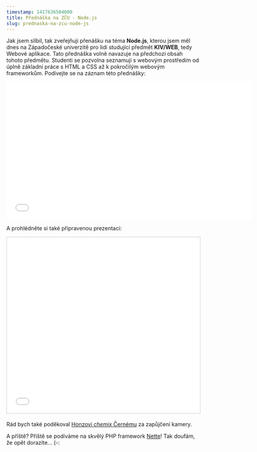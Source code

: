 ```yaml
---
timestamp: 1417636504000
title: Přednáška na ZČU - Node.js
slug: prednaska-na-zcu-node-js
---
```

Jak jsem slíbil, tak zveřejňuji přenášku na téma **Node.js**, kterou jsem měl dnes na Západočeské univerzitě pro lidi studující předmět **KIV/WEB**, tedy Webové aplikace. Tato přednáška volně navazuje na předchozí obsah tohoto předmětu. Studenti se pozvolna seznamují s webovým prostředím od úplně základní práce s HTML a CSS až k pokročilým webovým frameworkům. Podívejte se na záznam této přednášky:

<iframe width="640" height="360" src="//www.youtube.com/embed/eakg5THIbcI" frameborder="0" allowfullscreen></iframe>

A prohlédněte si také připravenou prezentaci:

<iframe src="//www.slideshare.net/slideshow/embed_code/42314371" width="752" height="460" frameborder="0" marginwidth="0" marginheight="0" scrolling="no" style="border:1px solid #CCC; border-width:1px; margin-bottom:5px; max-width: 100%;" allowfullscreen> </iframe>

Rád bych také poděkoval [Honzovi *chemix* Černému](http://honzacerny.com/) za zapůjčení kamery.

A příště? Příště se podíváme na skvělý PHP framework [Nette](http://nette.org/)! Tak doufám, že opět dorazíte... (-: